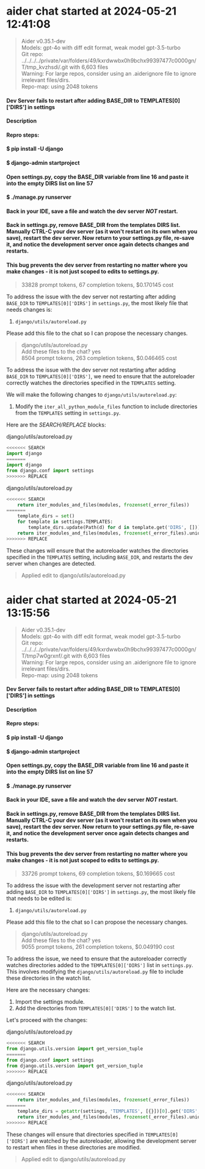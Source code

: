 
# aider chat started at 2024-05-21 12:41:08

> Aider v0.35.1-dev  
> Models: gpt-4o with diff edit format, weak model gpt-3.5-turbo  
> Git repo: ../../../../private/var/folders/49/kxrdwwbx0h9bchx99397477c0000gn/T/tmp_kvzhsdi/.git with 6,603 files  
> Warning: For large repos, consider using an .aiderignore file to ignore irrelevant files/dirs.  
> Repo-map: using 2048 tokens  

#### Dev Server fails to restart after adding BASE_DIR to TEMPLATES[0]['DIRS'] in settings  
#### Description  
#### 	  
#### Repro steps:  
#### $ pip install -U django  
#### $ django-admin startproject <name>  
#### Open settings.py, copy the BASE_DIR variable from line 16 and paste it into the empty DIRS list on line 57  
#### $ ./manage.py runserver  
#### Back in your IDE, save a file and watch the dev server *NOT* restart.  
#### Back in settings.py, remove BASE_DIR from the templates DIRS list. Manually CTRL-C your dev server (as it won't restart on its own when you save), restart the dev server. Now return to your settings.py file, re-save it, and notice the development server once again detects changes and restarts.  
#### This bug prevents the dev server from restarting no matter where you make changes - it is not just scoped to edits to settings.py.  
> 33828 prompt tokens, 67 completion tokens, $0.170145 cost  

To address the issue with the dev server not restarting after adding `BASE_DIR` to `TEMPLATES[0]['DIRS']` in `settings.py`, the most likely file that needs changes is:

1. `django/utils/autoreload.py`

Please add this file to the chat so I can propose the necessary changes.

> django/utils/autoreload.py  
> Add these files to the chat? yes  
> 8504 prompt tokens, 263 completion tokens, $0.046465 cost  

To address the issue with the dev server not restarting after adding `BASE_DIR` to `TEMPLATES[0]['DIRS']`, we need to ensure that the autoreloader correctly watches the directories specified in the `TEMPLATES` setting.

We will make the following changes to `django/utils/autoreload.py`:

1. Modify the `iter_all_python_module_files` function to include directories from the `TEMPLATES` setting in `settings.py`.

Here are the *SEARCH/REPLACE* blocks:

django/utils/autoreload.py
```python
<<<<<<< SEARCH
import django
=======
import django
from django.conf import settings
>>>>>>> REPLACE
```

django/utils/autoreload.py
```python
<<<<<<< SEARCH
    return iter_modules_and_files(modules, frozenset(_error_files))
=======
    template_dirs = set()
    for template in settings.TEMPLATES:
        template_dirs.update(Path(d) for d in template.get('DIRS', []))
    return iter_modules_and_files(modules, frozenset(_error_files).union(template_dirs))
>>>>>>> REPLACE
```

These changes will ensure that the autoreloader watches the directories specified in the `TEMPLATES` setting, including `BASE_DIR`, and restarts the dev server when changes are detected.

> Applied edit to django/utils/autoreload.py  

# aider chat started at 2024-05-21 13:15:56

> Aider v0.35.1-dev  
> Models: gpt-4o with diff edit format, weak model gpt-3.5-turbo  
> Git repo: ../../../../private/var/folders/49/kxrdwwbx0h9bchx99397477c0000gn/T/tmp7w0grxnf/.git with 6,603 files  
> Warning: For large repos, consider using an .aiderignore file to ignore irrelevant files/dirs.  
> Repo-map: using 2048 tokens  

#### Dev Server fails to restart after adding BASE_DIR to TEMPLATES[0]['DIRS'] in settings  
#### Description  
#### 	  
#### Repro steps:  
#### $ pip install -U django  
#### $ django-admin startproject <name>  
#### Open settings.py, copy the BASE_DIR variable from line 16 and paste it into the empty DIRS list on line 57  
#### $ ./manage.py runserver  
#### Back in your IDE, save a file and watch the dev server *NOT* restart.  
#### Back in settings.py, remove BASE_DIR from the templates DIRS list. Manually CTRL-C your dev server (as it won't restart on its own when you save), restart the dev server. Now return to your settings.py file, re-save it, and notice the development server once again detects changes and restarts.  
#### This bug prevents the dev server from restarting no matter where you make changes - it is not just scoped to edits to settings.py.  
> 33726 prompt tokens, 69 completion tokens, $0.169665 cost  

To address the issue with the development server not restarting after adding `BASE_DIR` to `TEMPLATES[0]['DIRS']` in `settings.py`, the most likely file that needs to be edited is:

1. `django/utils/autoreload.py`

Please add this file to the chat so I can propose the necessary changes.

> django/utils/autoreload.py  
> Add these files to the chat? yes  
> 9055 prompt tokens, 261 completion tokens, $0.049190 cost  

To address the issue, we need to ensure that the autoreloader correctly watches directories added to the `TEMPLATES[0]['DIRS']` list in `settings.py`. This involves modifying the `django/utils/autoreload.py` file to include these directories in the watch list.

Here are the necessary changes:

1. Import the settings module.
2. Add the directories from `TEMPLATES[0]['DIRS']` to the watch list.

Let's proceed with the changes:

django/utils/autoreload.py
```python
<<<<<<< SEARCH
from django.utils.version import get_version_tuple
=======
from django.conf import settings
from django.utils.version import get_version_tuple
>>>>>>> REPLACE
```

django/utils/autoreload.py
```python
<<<<<<< SEARCH
    return iter_modules_and_files(modules, frozenset(_error_files))
=======
    template_dirs = getattr(settings, 'TEMPLATES', [{}])[0].get('DIRS', [])
    return iter_modules_and_files(modules, frozenset(_error_files).union(template_dirs))
>>>>>>> REPLACE
```

These changes will ensure that directories specified in `TEMPLATES[0]['DIRS']` are watched by the autoreloader, allowing the development server to restart when files in these directories are modified.

> Applied edit to django/utils/autoreload.py  
